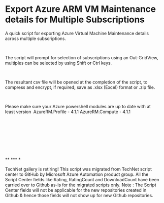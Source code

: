 ﻿Export Azure ARM VM Maintenance details for Multiple Subscriptions
==================================================================

            

A quick script for exporting Azure Virtual Machine Maintenance details across multiple subscriptions.


 


The script will prompt for selection of subscriptions using an Out-GridView, multiples can be selected by using Shift or Ctrl keys.


 


The resultant csv file will be opened at the completion of the script, to compress and encrypt, if required, save as .xlsx (Excel) format or .zip file.


 


Please make sure your Azure powershell modules are up to date with at least version 
AzureRM.Profile - 4.1.1
AzureRM.Compute - 4.1.1




 

 


 

 

** *** *


        
    
TechNet gallery is retiring! This script was migrated from TechNet script center to GitHub by Microsoft Azure Automation product group. All the Script Center fields like Rating, RatingCount and DownloadCount have been carried over to Github as-is for the migrated scripts only. Note : The Script Center fields will not be applicable for the new repositories created in Github & hence those fields will not show up for new Github repositories.
